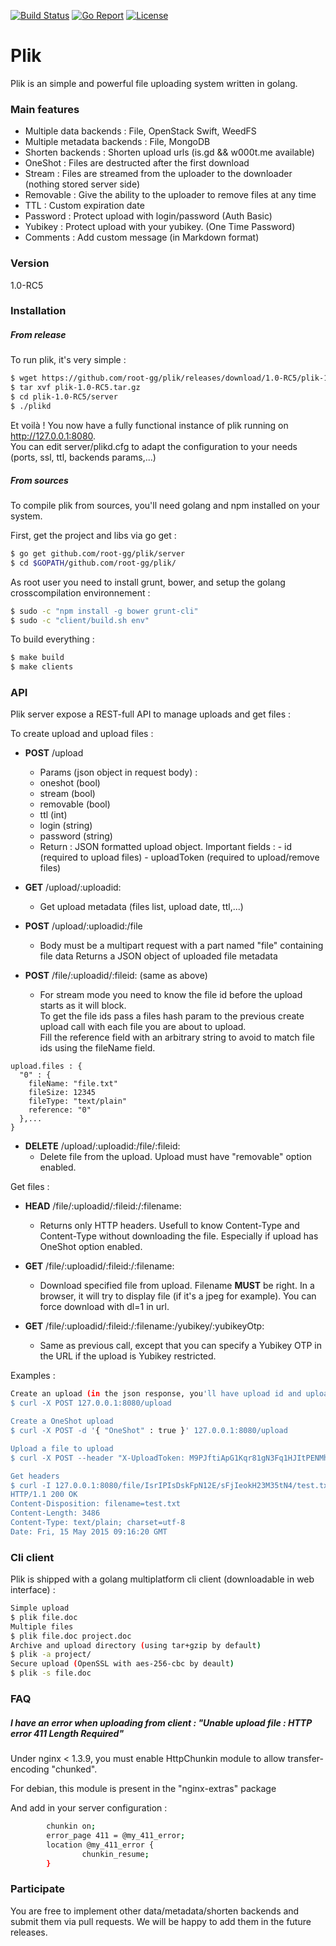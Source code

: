 [![Build Status](https://travis-ci.org/root-gg/plik.svg?branch=master)](https://travis-ci.org/root-gg/plik)
[![Go Report](https://img.shields.io/badge/Go_report-A+-brightgreen.svg)](http://goreportcard.com/report/root-gg/plik)
[![License](https://img.shields.io/badge/License-MIT-blue.svg)](http://opensource.org/licenses/MIT)

# Plik

Plik is an simple and powerful file uploading system written in golang.

### Main features
   - Multiple data backends : File, OpenStack Swift, WeedFS
   - Multiple metadata backends : File, MongoDB
   - Shorten backends : Shorten upload urls (is.gd && w000t.me available)
   - OneShot : Files are destructed after the first download
   - Stream : Files are streamed from the uploader to the downloader (nothing stored server side)  
   - Removable : Give the ability to the uploader to remove files at any time
   - TTL : Custom expiration date
   - Password : Protect upload with login/password (Auth Basic)
   - Yubikey : Protect upload with your yubikey. (One Time Password)
   - Comments : Add custom message (in Markdown format)

### Version
1.0-RC5


### Installation

##### From release
To run plik, it's very simple :
```sh
$ wget https://github.com/root-gg/plik/releases/download/1.0-RC5/plik-1.0-RC5.tar.gz
$ tar xvf plik-1.0-RC5.tar.gz
$ cd plik-1.0-RC5/server
$ ./plikd
```
Et voilà ! You now have a fully functional instance of plik running on http://127.0.0.1:8080.  
You can edit server/plikd.cfg to adapt the configuration to your needs (ports, ssl, ttl, backends params,...)

##### From sources
To compile plik from sources, you'll need golang and npm installed on your system.

First, get the project and libs via go get :
```sh
$ go get github.com/root-gg/plik/server
$ cd $GOPATH/github.com/root-gg/plik/
```

As root user you need to install grunt, bower, and setup the golang crosscompilation environnement :
```sh
$ sudo -c "npm install -g bower grunt-cli"
$ sudo -c "client/build.sh env"
```

To build everything :
```sh
$ make build
$ make clients
```

### API
Plik server expose a REST-full API to manage uploads and get files :

To create upload and upload files :
 
   - **POST**        /upload
     - Params (json object in request body) :
      - oneshot (bool)
      - stream (bool)
      - removable (bool)
      - ttl (int)
      - login (string)
      - password (string)
     - Return :
         JSON formatted upload object.
         Important fields :
           - id (required to upload files)
           - uploadToken (required to upload/remove files)

   - **GET** /upload/:uploadid:
     - Get upload metadata (files list, upload date, ttl,...)

   - **POST** /upload/:uploadid:/file
     - Body must be a multipart request with a part named "file" containing file data
   Returns a JSON object of uploaded file metadata
   
   - **POST** /file/:uploadid/:fileid: (same as above)
     - For stream mode you need to know the file id before the upload starts as it will block.  
   To get the file ids pass a files hash param to the previous create upload call with each file you are about to upload.  
   Fill the reference field with an arbitrary string to avoid to match file ids using the fileName field.
   ```
   upload.files : {
     "0" : {
       fileName: "file.txt"
       fileSize: 12345
       fileType: "text/plain"
       reference: "0"
     },...
   }
   ```
   
   - **DELETE** /upload/:uploadid:/file/:fileid:
     - Delete file from the upload. Upload must have "removable" option enabled.
 
Get files :

  - **HEAD** /file/:uploadid/:fileid:/:filename:
    - Returns only HTTP headers. Usefull to know Content-Type and Content-Type without downloading the file. Especially if upload has OneShot option enabled.

  - **GET**  /file/:uploadid/:fileid:/:filename:
    - Download specified file from upload. Filename **MUST** be right. In a browser, it will try to display file (if it's a jpeg for example). You can force download with dl=1 in url.

  - **GET**  /file/:uploadid/:fileid:/:filename:/yubikey/:yubikeyOtp:
    - Same as previous call, except that you can specify a Yubikey OTP in the URL if the upload is Yubikey restricted.


Examples :
```sh
Create an upload (in the json response, you'll have upload id and upload token)
$ curl -X POST 127.0.0.1:8080/upload

Create a OneShot upload
$ curl -X POST -d '{ "OneShot" : true }' 127.0.0.1:8080/upload

Upload a file to upload
$ curl -X POST --header "X-UploadToken: M9PJftiApG1Kqr81gN3Fq1HJItPENMhl" -F "file=@test.txt" 127.0.0.1:8080/upload/IsrIPIsDskFpN12E/file

Get headers
$ curl -I 127.0.0.1:8080/file/IsrIPIsDskFpN12E/sFjIeokH23M35tN4/test.txt
HTTP/1.1 200 OK
Content-Disposition: filename=test.txt
Content-Length: 3486
Content-Type: text/plain; charset=utf-8
Date: Fri, 15 May 2015 09:16:20 GMT

```

### Cli client
Plik is shipped with a golang multiplatform cli client (downloadable in web interface) :
```sh
Simple upload
$ plik file.doc
Multiple files
$ plik file.doc project.doc
Archive and upload directory (using tar+gzip by default)
$ plik -a project/
Secure upload (OpenSSL with aes-256-cbc by deault)
$ plik -s file.doc

```


### FAQ

##### I have an error when uploading from client : "Unable upload file : HTTP error 411 Length Required"

Under nginx < 1.3.9, you must enable HttpChunkin module to allow transfer-encoding "chunked".

For debian, this module is present in the "nginx-extras" package

And add in your server configuration :

```sh
        chunkin on;
        error_page 411 = @my_411_error;
        location @my_411_error {
                chunkin_resume;
        }
```


### Participate

You are free to implement other data/metadata/shorten backends and submit them via
pull requests. We will be happy to add them in the future releases.
